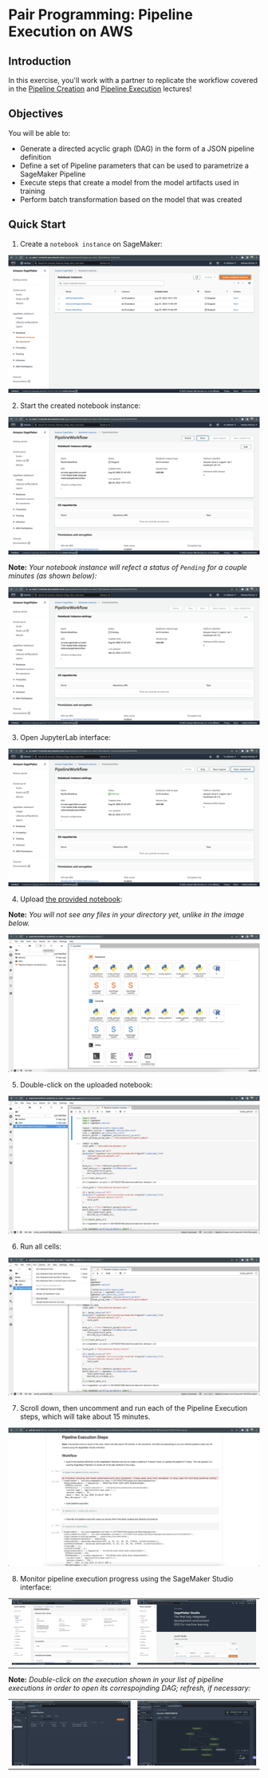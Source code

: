 # Pair Programming: Pipeline Execution on AWS

## Introduction

In this exercise, you'll work with a partner to replicate the workflow covered in the [Pipeline Creation](https://github.com/flatiron-school/DS-Deloitte-07062022-Architecting-Pipelines-with-AWS/blob/main/Pipeline%20Creation.ipynb) and [Pipeline Execution](https://github.com/flatiron-school/DS-Deloitte-07062022-Architecting-Pipelines-with-AWS/blob/main/Pipeline%20Execution.ipynb) lectures!

## Objectives

You will be able to:

- Generate a directed acyclic graph (DAG) in the form of a JSON pipeline definition
- Define a set of Pipeline parameters that can be used to parametrize a SageMaker Pipeline
- Execute steps that create a model from the model artifacts used in training
- Perform batch transformation based on the model that was created

## Quick Start

1. Create a `notebook instance` on SageMaker:

![](./images/create-notebook.png)

2. Start the created notebook instance:

![](./images/start-notebook.png)

**Note:** *Your notebook instance will refect a status of `Pending` for a couple minutes (as shown below):*

![](./images/pending.png)

3. Open JupyterLab interface:

![](./images/open-jupyter.png)

4. Upload [the provided notebook](https://github.com/flatiron-school/DS-Deloitte-07062022-PairProgramming-PipelineExecution/blob/solution/Pipeline%20Creation%20and%20Execution%20Workflow.ipynb):

**Note:** *You will not see any files in your directory yet, unlike in the image below.*

![](./images/upload.png)

5. Double-click on the uploaded notebook:

![](./images/open-notebook.png)

6. Run all cells:

![](./images/run-cells.png)

7. Scroll down, then uncomment and run each of the Pipeline Execution steps, which will take about 15 minutes.

![](./images/pipeline-execution-steps.png)

8. Monitor pipeline execution progress using the SageMaker Studio interface:

<table>
    <tr>
        <td>
            <img src="./images/studio.png"/> 
        </td>
        <td>
            <img src="./images/open-studio.png"/>
        </td>
    </tr>
</table>

**Note:** *Double-click on the execution shown in your list of pipeline executions in order to open its correspojnding DAG; refresh, if necessary:*

<table>
    <tr>
        <td>
            <img src="./images/studio-interface-1.png"/> 
        </td>
        <td>
            <img src="./images/studio-interface-2.png"/>
        </td>
    </tr>
</table>
